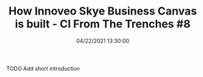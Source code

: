 ﻿---
title: 'How Innoveo Skye Business Canvas is built - CI From The Trenches #8'
permalink: /2021/10/19/how-innoveo-skye-business-canvas-is-built-ci-from-the-trenches-8/
date: 04/22/2021 13:30:00
disqusIdentifier: 20211019013205
tags: [.NET, Dapr]
video: Xvjiujn08vo
---
TODO Add short introduction
<!-- more --> <!-- TODO Should we put this info in the front matter  -->  

<?# Plyr video=Xvjiujn08vo /?>
